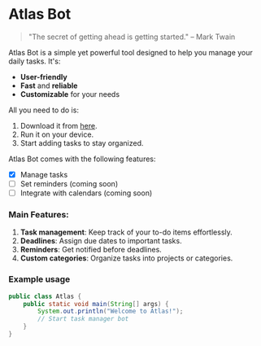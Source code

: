 # Atlas Bot

> "The secret of getting ahead is getting started." – Mark Twain

Atlas Bot is a simple yet powerful tool designed to help you manage your daily tasks. It's:

- **User-friendly**
- **Fast** and **reliable**
- **Customizable** for your needs

All you need to do is:

1. Download it from [here](about:blank).
2. Run it on your device.
3. Start adding tasks to stay organized.

Atlas Bot comes with the following features:

- [x] Manage tasks
- [ ] Set reminders (coming soon)
- [ ] Integrate with calendars (coming soon)

### Main Features:

1. **Task management**: Keep track of your to-do items effortlessly.
2. **Deadlines**: Assign due dates to important tasks.
3. **Reminders**: Get notified before deadlines.
4. **Custom categories**: Organize tasks into projects or categories.

### Example usage

```java
public class Atlas {
    public static void main(String[] args) {
        System.out.println("Welcome to Atlas!");
        // Start task manager bot
    }
}
